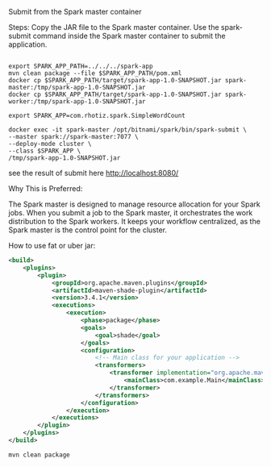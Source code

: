 Submit from the Spark master container

Steps:
Copy the JAR file to the Spark master container.
Use the spark-submit command inside the Spark master container to submit the application.

```shell

```

```shell
export SPARK_APP_PATH=../../../spark-app
mvn clean package --file $SPARK_APP_PATH/pom.xml
docker cp $SPARK_APP_PATH/target/spark-app-1.0-SNAPSHOT.jar spark-master:/tmp/spark-app-1.0-SNAPSHOT.jar
docker cp $SPARK_APP_PATH/target/spark-app-1.0-SNAPSHOT.jar spark-worker:/tmp/spark-app-1.0-SNAPSHOT.jar
```
```shell
export SPARK_APP=com.rhotiz.spark.SimpleWordCount
```

```shell
docker exec -it spark-master /opt/bitnami/spark/bin/spark-submit \
--master spark://spark-master:7077 \
--deploy-mode cluster \
--class $SPARK_APP \
/tmp/spark-app-1.0-SNAPSHOT.jar
```
see the result of submit here [http://localhost:8080/](http://localhost:8080/)

Why This is Preferred:

The Spark master is designed to manage resource allocation for your Spark jobs. When you submit a job to the Spark master, it orchestrates the work distribution to the Spark workers.
It keeps your workflow centralized, as the Spark master is the control point for the cluster.


How to use fat or uber jar:
```xml
<build>
    <plugins>
        <plugin>
            <groupId>org.apache.maven.plugins</groupId>
            <artifactId>maven-shade-plugin</artifactId>
            <version>3.4.1</version>
            <executions>
                <execution>
                    <phase>package</phase>
                    <goals>
                        <goal>shade</goal>
                    </goals>
                    <configuration>
                        <!-- Main class for your application -->
                        <transformers>
                            <transformer implementation="org.apache.maven.plugins.shade.resource.ManifestResourceTransformer">
                                <mainClass>com.example.Main</mainClass>
                            </transformer>
                        </transformers>
                    </configuration>
                </execution>
            </executions>
        </plugin>
    </plugins>
</build>
```

```shell
mvn clean package
```
